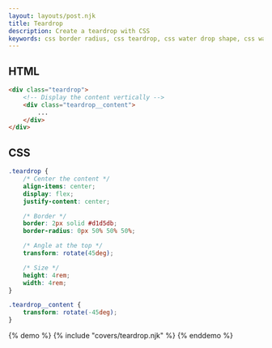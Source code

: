 ```yaml
---
layout: layouts/post.njk
title: Teardrop
description: Create a teardrop with CSS
keywords: css border radius, css teardrop, css water drop shape, css water droplet
---
```


## HTML

```html
<div class="teardrop">
    <!-- Display the content vertically -->
    <div class="teardrop__content">
        ...
    </div>
</div>
```

## CSS

```css
.teardrop {
    /* Center the content */
    align-items: center;
    display: flex;
    justify-content: center;

    /* Border */
    border: 2px solid #d1d5db;
    border-radius: 0px 50% 50% 50%;

    /* Angle at the top */
    transform: rotate(45deg);

    /* Size */
    height: 4rem;
    width: 4rem;
}

.teardrop__content {
    transform: rotate(-45deg);
}
```

{% demo %}
{% include "covers/teardrop.njk" %}
{% enddemo %}
